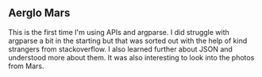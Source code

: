 ## Aerglo Mars
This is the first time I'm using APIs and argparse. I did struggle with argparse a bit in the starting but that was sorted out with the help of kind strangers 
from stackoverflow. I also learned further about JSON and understood more about them. It was also interesting to look into the photos from Mars.  
